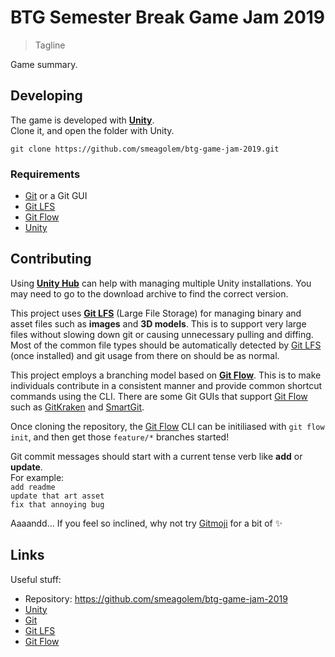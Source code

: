 # BTG Semester Break Game Jam 2019

> Tagline

Game summary.

## Developing

The game is developed with **[Unity]**.  
Clone it, and open the folder with Unity.

```shell
git clone https://github.com/smeagolem/btg-game-jam-2019.git
```

### Requirements

- [Git] or a Git GUI
- [Git LFS]
- [Git Flow]
- [Unity]

## Contributing

Using **[Unity Hub]** can help with managing multiple Unity installations. You may need to go to the download archive to find the correct version.

This project uses **[Git LFS]** (Large File Storage) for managing binary and asset files such as **images** and **3D models**. This is to support very large files without slowing down git or causing unnecessary pulling and diffing. Most of the common file types should be automatically detected by [Git LFS] (once installed) and git usage from there on should be as normal.

This project employs a branching model based on **[Git Flow]**. This is to make individuals contribute in a consistent manner and provide common shortcut commands using the CLI. There are some Git GUIs that support [Git Flow] such as [GitKraken] and [SmartGit].

Once cloning the repository, the [Git Flow] CLI can be initiliased with `git flow init`, and then get those `feature/*` branches started! 

Git commit messages should start with a current tense verb like **add** or **update**.  
For example:  
`add readme`  
`update that art asset`  
`fix that annoying bug`

Aaaandd... If you feel so inclined, why not try [Gitmoji] for a bit of :sparkles:

## Links

Useful stuff:

- Repository: https://github.com/smeagolem/btg-game-jam-2019
- [Unity]
- [Git]
- [Git LFS]
- [Git Flow]

[Unity]: https://unity.com/
[Unity Hub]: https://unity3d.com/get-unity/download
[Git]: https://git-scm.com/
[Git LFS]: https://git-lfs.github.com/
[Git Flow]: https://github.com/petervanderdoes/gitflow-avh
[GitKraken]: https://www.gitkraken.com/git-client
[SmartGit]: https://www.syntevo.com/smartgit/
[Gitmoji]: https://gitmoji.carloscuesta.me/
